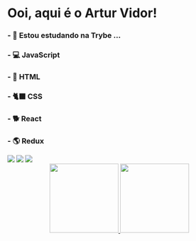 <h1>Ooi, aqui é o Artur Vidor!</h1>

<h3>- 🌱 Estou estudando na Trybe ...</h3>
<h3>- 💻 JavaScript</h3>
<h3>- 🎸 HTML</h3>
<h3>- 🐈‍⬛ CSS</h3>
<h3>- 🐕 React</h3>
<h3>- 🌎 Redux</h3>
<img src="https://user-images.githubusercontent.com/90942386/187542014-c4f6c276-802e-4bd8-93c8-2d679a21f348.png" />
<img src="https://www.pikpng.com/pngl/b/382-3820251_understand-javascripts-this-keyword-in-depth-from-javascript.png" />
<img src="https://upload.wikimedia.org/wikipedia/commons/thumb/6/61/HTML5_logo_and_wordmark.svg/2048px-HTML5_logo_and_wordmark.svg.png" />

<div align="center">
  <a href="https://github.com/vidorartur">
  <img height="155em" src="https://github-readme-stats.vercel.app/api?username=vidorartur&theme=dark&show_icons=true"/>
  <img height="155em" src="https://github-readme-stats.vercel.app/api/top-langs/?username=vidorartur&layout=compact&langs_count=7&theme=dark"/>
</div>
